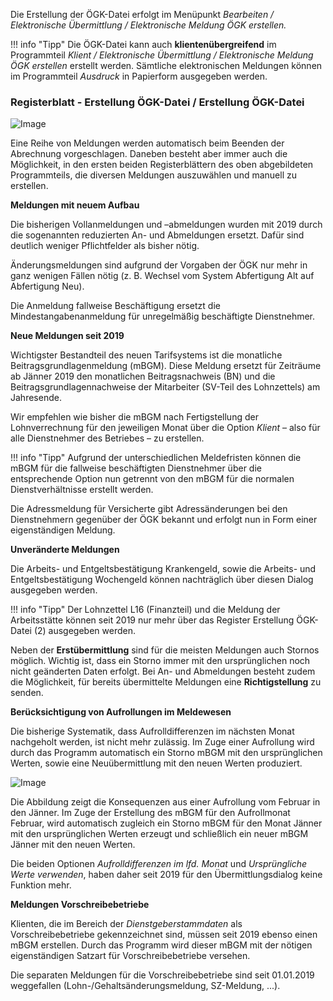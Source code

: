 Die Erstellung der ÖGK-Datei erfolgt im Menüpunkt *Bearbeiten / Elektronische Übermittlung / Elektronische Meldung ÖGK erstellen.*

!!! info "Tipp"
    Die ÖGK-Datei kann auch **klientenübergreifend** im Programmteil *Klient / Elektronische Übermittlung / Elektronische Meldung ÖGK erstellen* erstellt werden. Sämtliche elektronischen Meldungen können im Programmteil *Ausdruck* in Papierform ausgegeben werden.

### Registerblatt - Erstellung ÖGK-Datei / Erstellung ÖGK-Datei

![Image](<img/image181.png>)

Eine Reihe von Meldungen werden automatisch beim Beenden der Abrechnung vorgeschlagen. Daneben besteht aber immer auch die Möglichkeit, in den ersten beiden Registerblättern des oben abgebildeten Programmteils, die diversen Meldungen auszuwählen und manuell zu erstellen.

**Meldungen mit neuem Aufbau**

Die bisherigen Vollanmeldungen und –abmeldungen wurden mit 2019 durch die sogenannten reduzierten An- und Abmeldungen ersetzt. Dafür sind deutlich weniger Pflichtfelder als bisher nötig.

Änderungsmeldungen sind aufgrund der Vorgaben der ÖGK nur mehr in ganz wenigen Fällen nötig (z. B. Wechsel vom System Abfertigung Alt auf Abfertigung Neu).

Die Anmeldung fallweise Beschäftigung ersetzt die Mindestangabenanmeldung für unregelmäßig beschäftigte Dienstnehmer.

**Neue Meldungen seit 2019**

Wichtigster Bestandteil des neuen Tarifsystems ist die monatliche Beitragsgrundlagenmeldung (mBGM). Diese Meldung ersetzt für Zeiträume ab Jänner 2019 den monatlichen Beitragsnachweis (BN) und die Beitragsgrundlagennachweise der Mitarbeiter (SV-Teil des Lohnzettels) am Jahresende.

Wir empfehlen wie bisher die mBGM nach Fertigstellung der Lohnverrechnung für den jeweiligen Monat über die Option *Klient* – also für alle Dienstnehmer des Betriebes – zu erstellen.

!!! info "Tipp"
    Aufgrund der unterschiedlichen Meldefristen können die mBGM für die fallweise beschäftigten Dienstnehmer über die entsprechende Option nun getrennt von den mBGM für die normalen Dienstverhältnisse erstellt werden.

Die Adressmeldung für Versicherte gibt Adressänderungen bei den Dienstnehmern gegenüber der ÖGK bekannt und erfolgt nun in Form einer eigenständigen Meldung.

**Unveränderte Meldungen**

Die Arbeits- und Entgeltsbestätigung Krankengeld, sowie die Arbeits- und Entgeltsbestätigung Wochengeld können nachträglich über diesen Dialog ausgegeben werden.

!!! info "Tipp"
    Der Lohnzettel L16 (Finanzteil) und die Meldung der Arbeitsstätte können seit 2019 nur mehr über das Register Erstellung ÖGK-Datei (2) ausgegeben werden.

Neben der **Erstübermittlung** sind für die meisten Meldungen auch Stornos möglich. Wichtig ist, dass ein Storno immer mit den ursprünglichen noch nicht geänderten Daten erfolgt. Bei An- und Abmeldungen besteht zudem die Möglichkeit, für bereits übermittelte Meldungen eine **Richtigstellung** zu senden.

**Berücksichtigung von Aufrollungen im Meldewesen**

Die bisherige Systematik, dass Aufrolldifferenzen im nächsten Monat nachgeholt werden, ist nicht mehr zulässig. Im Zuge einer Aufrollung wird durch das Programm automatisch ein Storno mBGM mit den ursprünglichen Werten, sowie eine Neuübermittlung mit den neuen Werten produziert.

![Image](<img/image182.png>)

Die Abbildung zeigt die Konsequenzen aus einer Aufrollung vom Februar in den Jänner. Im Zuge der Erstellung des mBGM für den Aufrollmonat Februar, wird automatisch zugleich ein Storno mBGM für den Monat Jänner mit den ursprünglichen Werten erzeugt und schließlich ein neuer mBGM Jänner mit den neuen Werten.

Die beiden Optionen *Aufrolldifferenzen im lfd. Monat* und *Ursprüngliche Werte verwenden*, haben daher seit 2019 für den Übermittlungsdialog keine Funktion mehr.

**Meldungen Vorschreibebetriebe**

Klienten, die im Bereich der *Dienstgeberstammdaten* als Vorschreibebetriebe gekennzeichnet sind, müssen seit 2019 ebenso einen mBGM erstellen. Durch das Programm wird dieser mBGM mit der nötigen eigenständigen Satzart für Vorschreibebetriebe versehen.

Die separaten Meldungen für die Vorschreibebetriebe sind seit 01.01.2019 weggefallen (Lohn-/Gehaltsänderungsmeldung, SZ-Meldung, ...).
